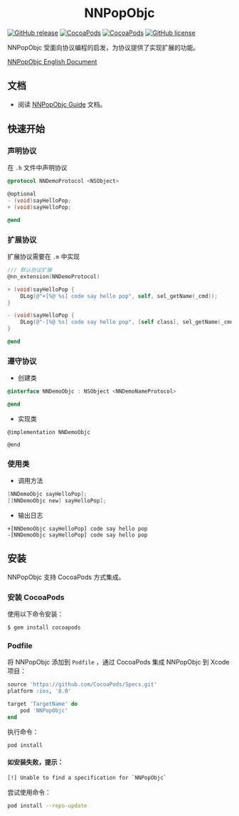 <h1 align = "center">NNPopObjc</h1>

[![GitHub release](https://img.shields.io/github/release/amisare/NNPopObjc.svg)](https://github.com/amisare/NNPopObjc/releases)
[![CocoaPods](https://img.shields.io/cocoapods/v/NNPopObjc.svg)](https://cocoapods.org/pods/NNPopObjc)
[![CocoaPods](https://img.shields.io/cocoapods/p/NNPopObjc.svg)](https://cocoapods.org/pods/NNPopObjc)
[![GitHub license](https://img.shields.io/github/license/amisare/NNPopObjc.svg)](https://github.com/amisare/NNPopObjc/blob/master/LICENSE)


NNPopObjc 受面向协议编程的启发，为协议提供了实现扩展的功能。

[NNPopObjc English Document](README_zh_CN.md)

## 文档

* 阅读 [NNPopObjc Guide](Docs/0.2.x/usage_zh_CN.md) 文档。

## 快速开始

### 声明协议

在 `.h` 文件中声明协议

```objective-c
@protocol NNDemoProtocol <NSObject>

@optional
- (void)sayHelloPop;
+ (void)sayHelloPop;

@end
```

### 扩展协议

扩展协议需要在 `.m` 中实现

```objective-c
/// 默认协议扩展
@nn_extension(NNDemoProtocol)

+ (void)sayHelloPop {
    DLog(@"+[%@ %s] code say hello pop", self, sel_getName(_cmd));
}

- (void)sayHelloPop {
    DLog(@"-[%@ %s] code say hello pop", [self class], sel_getName(_cmd));
}

@end
```

### 遵守协议

- 创建类

```objective-c
@interface NNDemoObjc : NSObject <NNDemoNameProtocol>

@end
```

- 实现类

```
@implementation NNDemoObjc

@end
```

### 使用类

- 调用方法

```objective-c
[NNDemoObjc sayHelloPop];
[[NNDemoObjc new] sayHelloPop];
```

- 输出日志

```objective-cc
+[NNDemoObjc sayHelloPop] code say hello pop
-[NNDemoObjc sayHelloPop] code say hello pop
```

## 安装

NNPopObjc 支持 CocoaPods 方式集成。

### 安装 CocoaPods

使用以下命令安装：

```bash
$ gem install cocoapods
```

### Podfile

将 NNPopObjc 添加到 `Podfile` ，通过 CocoaPods 集成 NNPopObjc 到 Xcode 项目：

```ruby
source 'https://github.com/CocoaPods/Specs.git'
platform :ios, '8.0'

target 'TargetName' do
    pod 'NNPopObjc'
end
```

执行命令：

```bash
pod install
```

#### 如安装失败，提示：

```bash
[!] Unable to find a specification for `NNPopObjc`
```

尝试使用命令：

```bash
pod install --repo-update
```
